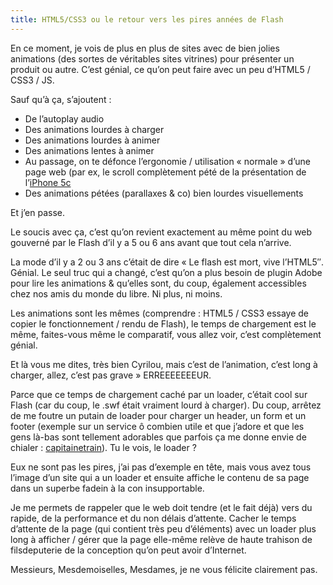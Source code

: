 ```yaml
---
title: HTML5/CSS3 ou le retour vers les pires années de Flash
---
```

<p class="is-intro">
  En ce moment, je vois de plus en plus de sites avec de bien jolies animations (des sortes de véritables sites vitrines) pour présenter un produit ou autre. C&rsquo;est génial, ce qu&rsquo;on peut faire avec un peu d&rsquo;HTML5 / CSS3 / JS.
</p>

<!--more-->

Sauf qu&rsquo;à ça, s&rsquo;ajoutent :

  * De l&rsquo;autoplay audio
  * Des animations lourdes à charger
  * Des animations lourdes à animer
  * Des animations lentes à animer
  * Au passage, on te défonce l&rsquo;ergonomie / utilisation &laquo;&nbsp;normale&nbsp;&raquo; d&rsquo;une page web (par ex, le scroll complètement pété de la présentation de l&rsquo;[iPhone 5c][1]
  * Des animations pétées (parallaxes & co) bien lourdes visuellements

Et j&rsquo;en passe.

Le soucis avec ça, c&rsquo;est qu&rsquo;on revient exactement au même point du web gouverné par le Flash d&rsquo;il y a 5 ou 6 ans avant que tout cela n&rsquo;arrive.

La mode d&rsquo;il y a 2 ou 3 ans c&rsquo;était de dire &laquo;&nbsp;Le flash est mort, vive l&rsquo;HTML5&Prime;. Génial. Le seul truc qui a changé, c&rsquo;est qu&rsquo;on a plus besoin de plugin Adobe pour lire les animations & qu&rsquo;elles sont, du coup, également accessibles chez nos amis du monde du libre. Ni plus, ni moins.

Les animations sont les mêmes (comprendre : HTML5 / CSS3 essaye de copier le fonctionnement / rendu de Flash), le temps de chargement est le même, faites-vous même le comparatif, vous allez voir, c&rsquo;est complètement génial.

Et là vous me dites, très bien Cyrilou, mais c&rsquo;est de l&rsquo;animation, c&rsquo;est long à charger, allez, c&rsquo;est pas grave&nbsp;&raquo; ERREEEEEEEUR.

Parce que ce temps de chargement caché par un loader, c&rsquo;était cool sur Flash (car du coup, le .swf était vraiment lourd à charger).
Du coup, arrêtez de me foutre un putain de loader pour charger un header, un form et un footer (exemple sur un service ô combien utile et que j&rsquo;adore et que les gens là-bas sont tellement adorables que parfois ça me donne envie de chialer : [capitainetrain][2]). Tu le vois, le loader ?

Eux ne sont pas les pires, j&rsquo;ai pas d&rsquo;exemple en tête, mais vous avez tous l&rsquo;image d&rsquo;un site qui a un loader et ensuite affiche le contenu de sa page dans un superbe fadein à la con insupportable.

Je me permets de rappeler que le web doit tendre (et le fait déjà) vers du rapide, de la performance et du non délais d&rsquo;attente. Cacher le temps d&rsquo;attente de la page (qui contient très peu d&rsquo;éléments) avec un loader plus long à afficher / gérer que la page elle-même relève de haute trahison de filsdeputerie de la conception qu&rsquo;on peut avoir d&rsquo;Internet.

Messieurs, Mesdemoiselles, Mesdames, je ne vous félicite clairement pas.

 [1]: http://www.apple.com/fr/iphone-5c/
 [2]: https://app.capitainetrain.com/
